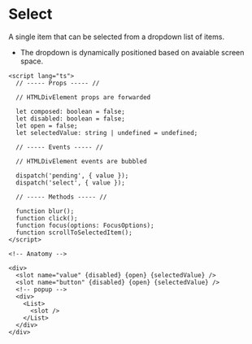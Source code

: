 <script>
    import Playground from './SelectPlayground.svelte';
</script>

# Select

A single item that can be selected from a dropdown list of items.

- The dropdown is dynamically positioned based on avaiable screen space.
  <Playground />

```svelte
<script lang="ts">
  // ----- Props ----- //

  // HTMLDivElement props are forwarded

  let composed: boolean = false;
  let disabled: boolean = false;
  let open = false;
  let selectedValue: string | undefined = undefined;

  // ----- Events ----- //

  // HTMLDivElement events are bubbled

  dispatch('pending', { value });
  dispatch('select', { value });

  // ----- Methods ----- //

  function blur();
  function click();
  function focus(options: FocusOptions);
  function scrollToSelectedItem();
</script>

<!-- Anatomy -->

<div>
  <slot name="value" {disabled} {open} {selectedValue} />
  <slot name="button" {disabled} {open} {selectedValue} />
  <!-- popup -->
  <div>
    <List>
      <slot />
    </List>
  </div>
</div>
```
